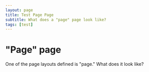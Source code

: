 ```yaml
---
layout: page
title: Test Page Page
subtitle: What does a "page" page look like?
tags: [test]
---
```


# "Page" page

One of the page layouts defined is "page." What does it look like?
